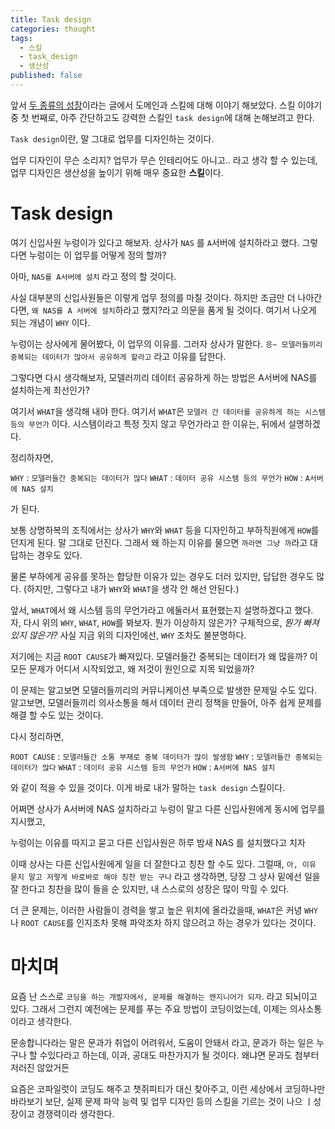 ```yaml
---
title: Task design
categories: thought
tags:
  - 스킬
  - task_design
  - 생산성
published: false
---
```



앞서 [두 종류의 성장](http://jinwoongkim.net/thought/%EB%91%90-%EC%A2%85%EB%A5%98%EC%9D%98-%EC%84%B1%EC%9E%A5/)이라는 글에서 도메인과 스킬에 대해 이야기 해보았다. 스킬 이야기 중 첫 번째로, 아주 간단하고도 강력한 스킬인 `task design`에 대해 논해보려고 한다.

`Task design`이란, 말 그대로 업무를 디자인하는 것이다.

업무 디자인이 무슨 소리지? 업무가 무슨 인테리어도 아니고.. 라고 생각 할 수 있는데, 업무 디자인은 생산성을 높이기 위해 매우 중요한 **스킬**이다.

# Task design

여기 신입사원 누렁이가 있다고 해보자. 상사가 `NAS` 를 `A`서버에 설치하라고 했다. 그렇다면 누렁이는 이 업무를 어떻게 정의 할까?

아마, `NAS를 A서버에 설치` 라고 정의 할 것이다.

사실 대부분의 신입사원들은 이렇게 업무 정의를 마칠 것이다. 하지만 조금만 더 나아간다면, `왜 NAS를 A 서버에 설치`하라고 했지?라고 의문을 품게 될 것이다. 여기서 나오게 되는 개념이 `WHY` 이다. 

누렁이는 상사에게 물어봤다, 이 업무의 이유를. 그러자 상사가 말한다. `응~ 모델러들끼리 중복되는 데이터가 많아서 공유하게 할라고` 라고 이유를 답한다.

그렇다면 다시 생각해보자, 모델러끼리 데이터 공유하게 하는 방법은 A서버에 NAS를 설치하는게 최선인가?

여기서 `WHAT`을 생각해 내야 한다. 여기서 `WHAT`은 `모델러 간 데이터를 공유하게 하는 시스템 등의 무언가` 이다. 시스템이라고 특정 짓지 않고 무언가라고 한 이유는, 뒤에서 설명하겠다.

정리하자면,

`WHY` : `모델러들간 중복되는 데이터가 많다`
`WHAT` : `데이터 공유 시스템 등의 무언가`
`HOW` : `A서버에 NAS 설치`

가 된다.

보통 상명하복의 조직에서는 상사가 `WHY`와 `WHAT` 등을 디자인하고 부하직원에게 `HOW`를 던지게 된다. 말 그대로 던진다. 그래서 왜 하는지 이유를 물으면 `까라면 그냥 까`라고 대답하는 경우도 있다.

물론 부하에게 공유를 못하는 합당한 이유가 있는 경우도 더러 있지만, 답답한 경우도 많다. (하지만, 그렇다고 내가 `WHY`와 `WHAT`을 생각 안 해선 안된다.)

앞서, `WHAT`에서 왜 시스템 등의 무언가라고 에둘러서 표현했는지 설명하겠다고 했다. 자, 다시 위의 `WHY`, `WHAT`, `HOW`를 봐보자. 뭔가 이상하지 않은가? 구체적으로, _뭔가 빠져 있지 않은가?_ 사실 지금 위의 디자인에선, `WHY` 조차도 불분명하다.

저기에는 지금 `ROOT CAUSE`가 빠져있다. 모델러들간 중복되는 데이터가 왜 많을까? 이 모든 문제가 어디서 시작되었고, 왜 저것이 원인으로 지목 되었을까?

이 문제는 알고보면 모델러들끼리의 커뮤니케이션 부족으로 발생한 문제일 수도 있다. 알고보면, 모델러들끼리 의사소통을 해서 데이터 관리 정책을 만들어, 아주 쉽게 문제를 해결 할 수도 있는 것이다.

다시 정리하면,

`ROOT CAUSE` : `모델러들간 소통 부재로 중복 데이터가 많이 발생함`
`WHY` : `모델러들간 중복되는 데이터가 많다`
`WHAT` : `데이터 공유 시스템 등의 무언가`
`HOW` : `A서버에 NAS 설치`

와 같이 적을 수 있을 것이다. 이게 바로 내가 말하는 `task design`  스킬이다.

어쩌면 상사가 A서버에 NAS 설치하라고 누렁이 말고 다른 신입사원에게 동시에 업무를 지시했고,

누렁이는 이유를 따지고 묻고
다른 신입사원은 하루 밤새 NAS 를 설치했다고 치자

이때 상사는 다른 신입사원에게 일을 더 잘한다고 칭찬 할 수도 있다. 그럴때, `아, 이유 묻지 말고 저렇게 바로바로 해야 칭찬 받는 구나` 라고 생각하면, 당장 그 상사 밑에선 일을 잘 한다고 칭찬을 많이 들을 순 있지만, 내 스스로의 성장은 많이 막힐 수 있다.

더 큰 문제는, 이러한 사람들이 경력을 쌓고 높은 위치에 올라갔을때, `WHAT`은 커녕 `WHY`나 `ROOT CAUSE`를 인지조차 못해 파악조차 하지 않으려고 하는 경우가 있다는 것이다.


# 마치며

요즘 난 스스로 `코딩을 하는 개발자에서, 문제를 해결하는 엔지니어가 되자`. 라고 되뇌이고 있다.
그래서 그런지 예전에는 문제를 푸는 주요 방법이 코딩이었는데, 이제는 의사소통이라고 생각한다.

문송합니다라는 말은 문과가 취업이 어려워서, 도움이 안돼서 라고, 문과가 하는 일은 누구나 할 수있다라고 하는데, 이과, 공대도 마찬가지가 될 것이다. 왜냐면 문과도 첨부터 저러진 않았거든

요즘은 코파일럿이 코딩도 해주고 챗쥐피티가 대신 찾아주고, 이런 세상에서 코딩하나만 바라보기 보단, 실제 문제 파악 능력 및 업무 디자인 등의 스킬을 기르는 것이 나으 ㅣ성장이고 경쟁력이라 생각한다.